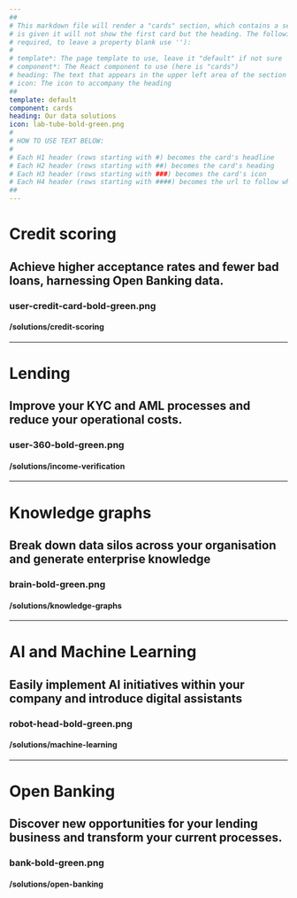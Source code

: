 ```yaml
---
##
# This markdown file will render a "cards" section, which contains a series of cards (3 for each row). If a heading 
# is given it will not show the first card but the heading. The following properties may be set (properties with * are 
# required, to leave a property blank use ''):
#
# template*: The page template to use, leave it "default" if not sure
# component*: The React component to use (here is "cards")
# heading: The text that appears in the upper left area of the section
# icon: The icon to accompany the heading
##
template: default
component: cards
heading: Our data solutions
icon: lab-tube-bold-green.png
#
# HOW TO USE TEXT BELOW:
#
# Each H1 header (rows starting with #) becomes the card's headline
# Each H2 header (rows starting with ##) becomes the card's heading
# Each H3 header (rows starting with ###) becomes the card's icon
# Each H4 header (rows starting with ####) becomes the url to follow when clicking on a card
##
---
```


# Credit scoring
## Achieve higher acceptance rates and fewer bad loans, harnessing Open Banking data. 
### user-credit-card-bold-green.png
#### /solutions/credit-scoring

---

# Lending
## Improve your KYC and AML processes and reduce your operational costs.
### user-360-bold-green.png
#### /solutions/income-verification

---

# Knowledge graphs 
## Break down data silos across your organisation and generate enterprise knowledge
### brain-bold-green.png
#### /solutions/knowledge-graphs

---

# AI and Machine Learning 
## Easily implement AI initiatives within your company and introduce digital assistants
### robot-head-bold-green.png
#### /solutions/machine-learning

---

# Open Banking
## Discover new opportunities for your lending business and transform your current processes.
### bank-bold-green.png
#### /solutions/open-banking
